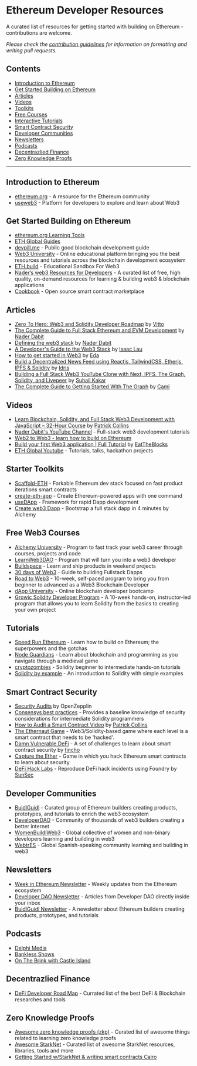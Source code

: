 # Ethereum Developer Resources

A curated list of resources for getting started with building on Ethereum - contributions are welcome.

*Please check the [contribution guidelines](CONTRIBUTING.md) for information on formatting and writing pull requests.*

## Contents
- [Introduction to Ethereum](#Introduction-to-Ethereum)
- [Get Started Building on Ethereum](#Get-Started-Building-on-Ethereum)
- [Articles](#Articles)
- [Videos](#Videos)
- [Toolkits](#Toolkits)
- [Free Courses](#Free-Courses)
- [Interactive Tutorials](#Interactive-Tutorials)
- [Smart Contract Security](#Smart-Contract-Security)
- [Developer Communities](#Developer-Communities)
- [Newsletters](#Newsletters)
- [Podcasts](#Podcasts)
- [Decentrazlied Finance](#Decentrazlied-Finance)
- [Zero Knowledge Proofs](#Zero-Knowledge-Proofs)

---

## Introduction to Ethereum
- [ethereum.org](https://ethereum.org/en/) - A resource for the Ethereum community
- [useweb3](https://www.useweb3.xyz/) - Platform for developers to explore and learn about Web3

## Get Started Building on Ethereum
- [ethereum.org Learning Tools](https://ethereum.org/en/developers/learning-tools/)
- [ETH Global Guides](https://ethglobal.com/guides)
- [devpill.me](https://www.devpill.me/) - Public good blockchain development guide
- [Web3 University](https://www.web3.university/) - Online educational platform bringing you the best resources and tutorials across the blockchain development ecosystem
- [ETH.build](https://eth.build/) - Educational Sandbox For Web3
- [Nader’s web3 Resources for Developers](https://naderdabit.notion.site/Nader-s-web3-Resources-for-Developers-a200ed2ef21c4d578dc158df2b882c63) - A curated list of free, high quality, on-demand resources for learning & building web3 & blockchain applications
- [Cookbook](https://www.cookbook.dev/) - Open source smart contract marketplace

## Articles
- [Zero To Hero: Web3 and Solidity Developer Roadmap](https://vitto.cc/web3-and-solidity-smart-contracts-development-roadmap/) by [Vitto](https://twitter.com/VittoStack)
- [The Complete Guide to Full Stack Ethereum and EVM Development](https://dev.to/dabit3/the-complete-guide-to-full-stack-ethereum-development-3j13) by [Nader Dabit](https://twitter.com/dabit3)
- [Defining the web3 stack](https://edgeandnode.com/blog/defining-the-web3-stack/) by [Nader Dabit](https://twitter.com/dabit3)
- [A Developer's Guide to the Web3 Stack](https://www.web3.university/article/web3-stack) by [Isaac Lau](https://twitter.com/crypt0zeke?s=20)
- [How to get started in Web3](https://eda.hashnode.dev/how-to-get-started-in-web3) by [Eda](https://twitter.com/edatweets_)
- [Build a Decentralized News Feed using Reactjs, TailwindCSS, Etherjs, IPFS & Solidity](https://blog.idrisolubisi.com/build-a-decentralized-news-feed-using-reactjs-tailwindcss-etherjs-ipfs-and-solidity) by [Idris](https://twitter.com/olanetsoft)
- [Building a Full Stack Web3 YouTube Clone with Next, IPFS, The Graph, Solidity, and Livepeer](https://blog.suhailkakar.com/building-a-full-stack-web3-youtube-clone-with-next-ipfs-the-graph-solidity-and-livepeer) by [Suhail Kakar](https://twitter.com/suhailkakar)
- [The Complete Guide to Getting Started With The Graph](https://camiinthisthang.hashnode.dev/the-complete-guide-to-getting-started-with-the-graph) by [Cami](https://twitter.com/camiinthisthang)

## Videos
- [Learn Blockchain, Solidity, and Full Stack Web3 Development with JavaScript – 32-Hour Course](https://www.youtube.com/watch?v=gyMwXuJrbJQ&ab_channel=freeCodeCamp.org) by [Patrick Collins](https://twitter.com/PatrickAlphaC)
- [Nader Dabit's YouTube Channel](https://www.youtube.com/c/naderdabit) - Full-stack web3 development tutorials
- [Web2 to Web3 - learn how to build on Ethereum](https://www.youtube.com/playlist?list=PLJz1HruEnenAf80uOfDwBPqaliJkjKg69)
- [Build your first Web3 application | Full Tutorial](https://www.youtube.com/watch?v=0X30BftznSE&ab_channel=EatTheBlocks) by [EatTheBlocks](https://www.youtube.com/c/EatTheBlocks)
- [ETH Global Youtube](https://www.youtube.com/channel/UCfF9ZO8Ug4xk_AJd4aeT5HA) - Tutorials, talks, hackathon projects

## Starter Toolkits
- [Scaffold-ETH](https://github.com/scaffold-eth/scaffold-eth) - Forkable Ethereum dev stack focused on fast product iterations smart contracts
- [create-eth-app](https://github.com/paulrberg/create-eth-app) - Create Ethereum-powered apps with one command
- [useDApp](https://github.com/TrueFiEng/useDApp) - Framework for rapid Dapp development
- [Create web3 Dapp](https://createweb3dapp.alchemy.com/) - Bootstrap a full stack dapp in 4 minutes by Alchemy

## Free Web3 Courses
- [Alchemy University](https://university.alchemy.com/) - Program to fast track your web3 career through courses, projects and code
- [LearnWeb3DAO](http://learnweb3.io) - Program that will turn you into a web3 developer
- [Buildspace](https://buildspace.so/) - Learn and ship products in weekend projects
- [30 days of Web3](https://www.30daysofweb3.xyz/) - Guide to building Fullstack Dapps
- [Road to Web3](https://www.web3.university/tracks/road-to-web3) - 10-week, self-paced program to bring you from beginner to advanced as a Web3 Blockchain Developer
- [dApp University](https://www.dappuniversity.com/) - Online blockchain developer bootcamp
- [Growic Solidity Developer Program](https://growic.com/solidity/solidity-developer?ref=EDR) - A 10-week hands-on, instructor-led program that allows you to learn Solidity from the basics to creating your own project

## Tutorials
- [Speed Run Ethereum](https://speedrunethereum.com/) - Learn how to build on Ethereum; the superpowers and the gotchas
- [Node Guardians](https://nodeguardians.io/) - Learn about blockchain and programming as you navigate through a medieval game
- [cryptozombies](https://cryptozombies.io/en/course) - Solidity beginner to intermediate hands-on tutorials
- [Solidity by example](https://solidity-by-example.org) - An introduction to Solidity with simple examples

## Smart Contract Security
- [Security Audits](https://blog.openzeppelin.com/security-audits/) by OpenZepplin
- [Consensys best practices](https://consensys.github.io/smart-contract-best-practices/) - Provides a baseline knowledge of security considerations for intermediate Solidity programmers
- [How to Audit a Smart Contract Video](https://www.youtube.com/watch?v=TmZ8gH-toX0&t=490s&ab_channel=PatrickCollins) by [Patrick Collins](https://twitter.com/PatrickAlphaC)
- [The Ethernaut Game](https://ethernaut.openzeppelin.com/) - Web3/Solidity-based game where each level is a smart contract that needs to be 'hacked'.
- [Damn Vulnerable DeFi](https://www.damnvulnerabledefi.xyz/) - A set of challenges to learn about smart contract security by [tincho](https://twitter.com/tinchoabbate)
- [Capture the Ether](https://capturetheether.com/) - Game in which you hack Ethereum smart contracts to learn about security
- [DeFi Hack Labs](https://github.com/SunWeb3Sec/DeFiHackLabs) - Reproduce DeFi hack incidents using Foundry by [SunSec](https://twitter.com/1nf0s3cpt)

## Developer Communities
- [BuidlGuidl](https://buidlguidl.com/) - Curated group of Ethereum builders creating products, prototypes, and tutorials to enrich the web3 ecosystem
- [DeveloperDAO](https://www.developerdao.com/) - Community of thousands of web3 builders creating a better internet
- [WomenBuildlWeb3](https://www.womenbuildweb3.com/) - Global collective of women and non-binary developers learning and building in web3
- [WebtrES](https://www.webtres.club/) - Global Spanish-speaking community learning and building in web3

## Newsletters
- [Week in Ethereum Newsletter](https://weekinethereumnews.com/) - Weekly updates from the Ethereum ecosystem
- [Developer DAO Newsletter](https://developerdao.substack.com/) - Articles from Developer DAO directly inside your inbox
- [BuidlGuidl Newsletter](https://buildguidl.substack.com/) - A newsletter about Ethereum builders creating products, prototypes, and tutorials

## Podcasts
- [Delphi Media](https://www.youtube.com/@MediaDelphi)
- [Bankless Shows](https://www.youtube.com/@Bankless)
- [On The Brink with Castle Island](https://podcasts.apple.com/us/podcast/on-the-brink-with-castle-island/id1480586463)

## Decentrazlied Finance
- [DeFi Developer Road Map](https://github.com/OffcierCia/DeFi-Developer-Road-Map) - Currated list of the best DeFi & Blockchain researches and tools

## Zero Knowledge Proofs
- [Awesome zero knowledge proofs (zkp)](https://github.com/matter-labs/awesome-zero-knowledge-proofs) - Curated list of awesome things related to learning zero knowledge proofs
- [Awesome StarkNet](https://github.com/gakonst/awesome-starknet) - Curated list of awesome StarkNet resources, libraries, tools and more
- [Getting Started w/StarkNet & writing smart contracts Cairo](https://eda.hashnode.dev/developers-guide-to-starknet-and-cairo)
